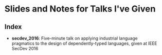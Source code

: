 # Slides and Notes for Talks I've Given

## Index

* **secdev_2016**: Five-minute talk on applying industrial language pragmatics to the design of dependently-typed languages, given at IEEE SecDev 2016
